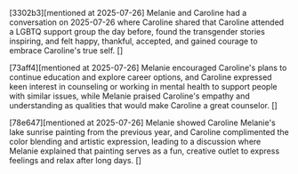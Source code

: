 [3302b3][mentioned at 2025-07-26] Melanie and Caroline had a conversation on 2025-07-26 where Caroline shared that Caroline attended a LGBTQ support group the day before, found the transgender stories inspiring, and felt happy, thankful, accepted, and gained courage to embrace Caroline's true self. []

[73aff4][mentioned at 2025-07-26] Melanie encouraged Caroline's plans to continue education and explore career options, and Caroline expressed keen interest in counseling or working in mental health to support people with similar issues, while Melanie praised Caroline's empathy and understanding as qualities that would make Caroline a great counselor. []

[78e647][mentioned at 2025-07-26] Melanie showed Caroline Melanie's lake sunrise painting from the previous year, and Caroline complimented the color blending and artistic expression, leading to a discussion where Melanie explained that painting serves as a fun, creative outlet to express feelings and relax after long days. []